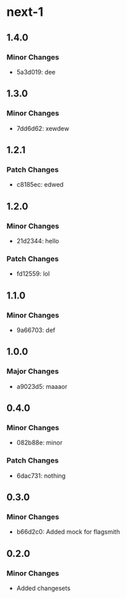 # next-1

## 1.4.0

### Minor Changes

- 5a3d019: dee

## 1.3.0

### Minor Changes

- 7dd6d62: xewdew

## 1.2.1

### Patch Changes

- c8185ec: edwed

## 1.2.0

### Minor Changes

- 21d2344: hello

### Patch Changes

- fd12559: lol

## 1.1.0

### Minor Changes

- 9a66703: def

## 1.0.0

### Major Changes

- a9023d5: maaaor

## 0.4.0

### Minor Changes

- 082b88e: minor

### Patch Changes

- 6dac731: nothing

## 0.3.0

### Minor Changes

- b66d2c0: Added mock for flagsmith

## 0.2.0

### Minor Changes

- Added changesets
